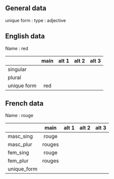 ## General data

unique form :
type : adjective

## English data

Name : red

|             | main | alt 1 | alt 2 | alt 3 |
| :---------- | :--: | :---: | :---: | ----- |
| singular    |      |       |       |       |
| plural      |      |       |       |       |
| unique form | red  |       |       |       |

## French data

Name : rouge

|             |  main  | alt 1 | alt 2 | alt 3 |
| :---------- | :----: | :---: | :---: | :---: |
| masc_sing   | rouge  |       |       |       |
| masc_plur   | rouges |       |       |       |
| fem_sing    | rouge  |       |       |       |
| fem_plur    | rouges |       |       |       |
| unique_form |        |       |       |       |


